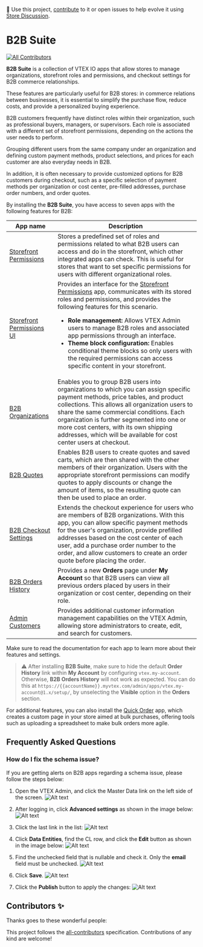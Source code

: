📢 Use this project, [contribute](https://github.com/vtex-apps/b2b-suite) to it or open issues to help evolve it using [Store Discussion](https://github.com/vtex-apps/store-discussion).

# B2B Suite

<!-- DOCS-IGNORE:start -->
<!-- ALL-CONTRIBUTORS-BADGE:START - Do not remove or modify this section -->

[![All Contributors](https://img.shields.io/badge/all_contributors-0-orange.svg?style=flat-square)](#contributors-)

<!-- ALL-CONTRIBUTORS-BADGE:END -->
<!-- DOCS-IGNORE:end -->

**B2B Suite** is a collection of VTEX IO apps that allow stores to manage organizations, storefront roles and permissions, and checkout settings for B2B commerce relationships.

These features are particularly useful for B2B stores: in commerce relations between businesses, it is essential to simplify the purchase flow, reduce costs, and provide a personalized buying experience.

B2B customers frequently have distinct roles within their organization, such as professional buyers, managers, or supervisors. Each role is associated with a different set of storefront permissions, depending on the actions the user needs to perform.

Grouping different users from the same company under an organization and defining custom payment methods, product selections, and prices for each customer are also everyday needs in B2B.

In addition, it is often necessary to provide customized options for B2B customers during checkout, such as a specific selection of payment methods per organization or cost center, pre-filled addresses, purchase order numbers, and order quotes.

By installing the **B2B Suite**, you have access to seven apps with the following features for B2B:

| **App name** | **Description** |
| - | - |
| [Storefront Permissions](https://developers.vtex.com/docs/apps/vtex.storefront-permissions) | Stores a predefined set of roles and permissions related to what B2B users can access and do in the storefront, which other integrated apps can check. This is useful for stores that want to set specific permissions for users with different organizational roles. |
| [Storefront Permissions UI](https://developers.vtex.com/docs/apps/vtex.storefront-permissions-ui) | Provides an interface for the [Storefront Permissions](https://developers.vtex.com/docs/apps/vtex.storefront-permissions) app, communicates with its stored roles and permissions, and provides the following features for this scenario. <ul><li><b>Role management:</b> Allows VTEX Admin users to manage B2B roles and associated app permissions through an interface.</li>  <li><b>Theme block configuration:</b> Enables conditional theme blocks so only users with the required permissions can access specific content in your storefront.</li></ul> |
| [B2B Organizations](https://developers.vtex.com/docs/apps/vtex.b2b-organizations) | Enables you to group B2B users into organizations to which you can assign specific payment methods, price tables, and product collections. This allows all organization users to share the same commercial conditions. Each organization is further segmented into one or more cost centers, with its own shipping addresses, which will be available for cost center users at checkout. |
| [B2B Quotes](https://developers.vtex.com/docs/apps/vtex.b2b-quotes) | Enables B2B users to create quotes and saved carts, which are then shared with the other members of their organization. Users with the appropriate storefront permissions can modify quotes to apply discounts or change the amount of items, so the resulting quote can then be used to place an order. |
| [B2B Checkout Settings](https://developers.vtex.com/docs/apps/vtex.b2b-checkout-settings) | Extends the checkout experience for users who are members of B2B organizations. With this app, you can allow specific payment methods for the user's organization, provide prefilled addresses based on the cost center of each user, add a purchase order number to the order, and allow customers to create an order quote before placing the order. |
| [B2B Orders History](https://developers.vtex.com/docs/apps/vtex.b2b-orders-history) | Provides a new **Orders** page under **My Account** so that B2B users can view all previous orders placed by users in their organization or cost center, depending on their role. |
| [Admin Customers](https://developers.vtex.com/docs/apps/vtex.admin-customers) | Provides additional customer information management capabilities on the VTEX Admin, allowing store administrators to create, edit, and search for customers. |

Make sure to read the documentation for each app to learn more about their features and settings.

> ⚠️ After installing **B2B Suite**, make sure to hide the default **Order History** link within **My Account** by configuring `vtex.my-account`. Otherwise, **B2B Orders History** will not work as expected. You can do this at `https://{{accountName}}.myvtex.com/admin/apps/vtex.my-account@1.x/setup/`, by unselecting the **Visible** option in the **Orders** section.

For additional features, you can also install the [Quick Order](https://developers.vtex.com/docs/apps/vtex.quickorder) app, which creates a custom page in your store aimed at bulk purchases, offering tools such as uploading a spreadsheet to make bulk orders more agile.

## Frequently Asked Questions

### How do I fix the schema issue?

If you are getting alerts on B2B apps regarding a schema issue, please follow the steps below:

1. Open the VTEX Admin, and click the Master Data link on the left side of the screen. 
   ![Alt text](https://raw.githubusercontent.com/vtex-apps/b2b-suite/main/docs/assets/schema-1.png "Step one") 

2. After logging in, click **Advanced settings** as shown in the image below: 
   ![Alt text](https://raw.githubusercontent.com/vtex-apps/b2b-suite/main/docs/assets/schema-2.png "Step two") 

3. Click the last link in the list: 
   ![Alt text](https://raw.githubusercontent.com/vtex-apps/b2b-suite/main/docs/assets/schema-3.png "Step three") 
   
4. Click **Data Entities**, find the CL row, and click the **Edit** button as shown in the image below: 
   ![Alt text](https://raw.githubusercontent.com/vtex-apps/b2b-suite/main/docs/assets/schema-4.png "Step four") 

5. Find the unchecked field that is nullable and check it. Only the **email** field must be unchecked. 
   ![Alt text](https://raw.githubusercontent.com/vtex-apps/b2b-suite/main/docs/assets/schema-5.png "Step five") 
   
6. Click **Save**.
   ![Alt text](https://raw.githubusercontent.com/vtex-apps/b2b-suite/main/docs/assets/schema-6.png "Step six") 
   
7. Click the **Publish** button to apply the changes: 
   ![Alt text](https://raw.githubusercontent.com/vtex-apps/b2b-suite/main/docs/assets/schema-7.png "Step seven")

<!-- DOCS-IGNORE:start -->

## Contributors ✨

Thanks goes to these wonderful people:

<!-- ALL-CONTRIBUTORS-LIST:START - Do not remove or modify this section -->
<!-- prettier-ignore-start -->
<!-- markdownlint-disable -->
<!-- markdownlint-enable -->
<!-- prettier-ignore-end -->

<!-- ALL-CONTRIBUTORS-LIST:END -->

This project follows the [all-contributors](https://github.com/all-contributors/all-contributors) specification. Contributions of any kind are welcome!

<!-- DOCS-IGNORE:end -->
